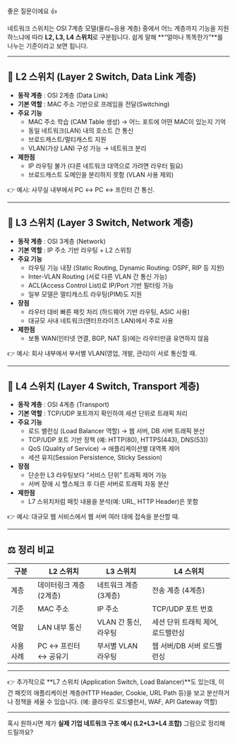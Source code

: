 좋은 질문이에요 👍

네트워크 스위치는 OSI 7계층 모델(물리~응용 계층) 중에서 어느 계층까지 기능을 지원하느냐에 따라 **L2, L3, L4 스위치**로 구분됩니다. 쉽게 말해 **“얼마나 똑똑한가”**를 나누는 기준이라고 보면 됩니다.

---

## 🔹 L2 스위치 (Layer 2 Switch, Data Link 계층)

* **동작 계층** : OSI 2계층 (Data Link)
* **기본 역할** : MAC 주소 기반으로 프레임을 전달(Switching)
* **주요 기능**
  * MAC 주소 학습 (CAM Table 생성) → 어느 포트에 어떤 MAC이 있는지 기억
  * 동일 네트워크(LAN) 내의 호스트 간 통신
  * 브로드캐스트/멀티캐스트 지원
  * VLAN(가상 LAN) 구성 가능 → 네트워크 분리
* **제한점**
  * IP 라우팅 불가 (다른 네트워크 대역으로 가려면 라우터 필요)
  * 브로드캐스트 도메인을 분리하지 못함 (VLAN 사용 제외)

👉 예시: 사무실 내부에서 PC ↔ PC ↔ 프린터 간 통신.

---

## 🔹 L3 스위치 (Layer 3 Switch, Network 계층)

* **동작 계층** : OSI 3계층 (Network)
* **기본 역할** : IP 주소 기반 라우팅 + L2 스위칭
* **주요 기능**
  * 라우팅 기능 내장 (Static Routing, Dynamic Routing: OSPF, RIP 등 지원)
  * Inter-VLAN Routing (서로 다른 VLAN 간 통신 가능)
  * ACL(Access Control List)로 IP/Port 기반 필터링 가능
  * 일부 모델은 멀티캐스트 라우팅(PIM)도 지원
* **장점**
  * 라우터 대비 빠른 패킷 처리 (하드웨어 기반 라우팅, ASIC 사용)
  * 대규모 사내 네트워크(엔터프라이즈 LAN)에서 주로 사용
* **제한점**
  * 보통 WAN(인터넷 연결, BGP, NAT 등)에는 라우터만큼 유연하지 않음

👉 예시: 회사 내부에서 부서별 VLAN(영업, 개발, 관리)이 서로 통신할 때.

---

## 🔹 L4 스위치 (Layer 4 Switch, Transport 계층)

* **동작 계층** : OSI 4계층 (Transport)
* **기본 역할** : TCP/UDP 포트까지 확인하여 세션 단위로 트래픽 처리
* **주요 기능**
  * 로드 밸런싱 (Load Balancer 역할) → 웹 서버, DB 서버 트래픽 분산
  * TCP/UDP 포트 기반 정책 (예: HTTP(80), HTTPS(443), DNS(53))
  * QoS (Quality of Service) → 애플리케이션별 대역폭 제어
  * 세션 유지(Session Persistence, Sticky Session)
* **장점**
  * 단순한 L3 라우팅보다 “서비스 단위” 트래픽 제어 가능
  * 서버 장애 시 헬스체크 후 다른 서버로 트래픽 자동 분산
* **제한점**
  * L7 스위치처럼 패킷 내용을 분석(예: URL, HTTP Header)은 못함

👉 예시: 대규모 웹 서비스에서 웹 서버 여러 대에 접속을 분산할 때.

---

## ⚖️ 정리 비교

| 구분      | L2 스위치               | L3 스위치             | L4 스위치                         |
| --------- | ----------------------- | --------------------- | --------------------------------- |
| 계층      | 데이터링크 계층 (2계층) | 네트워크 계층 (3계층) | 전송 계층 (4계층)                 |
| 기준      | MAC 주소                | IP 주소               | TCP/UDP 포트 번호                 |
| 역할      | LAN 내부 통신           | VLAN 간 통신, 라우팅  | 세션 단위 트래픽 제어, 로드밸런싱 |
| 사용 사례 | PC ↔ 프린터 ↔ 공유기  | 부서별 VLAN 라우팅    | 웹 서버/DB 서버 로드밸런싱        |

---

👉 추가적으로 **L7 스위치 (Application Switch, Load Balancer)**도 있는데, 이건 패킷의 애플리케이션 계층(HTTP Header, Cookie, URL Path 등)을 보고 분산하거나 정책을 세울 수 있습니다. (예: 클라우드 로드밸런서, WAF, API Gateway 역할)

---

혹시 원하시면 제가 **실제 기업 네트워크 구조 예시 (L2+L3+L4 조합)** 그림으로 정리해드릴까요?
